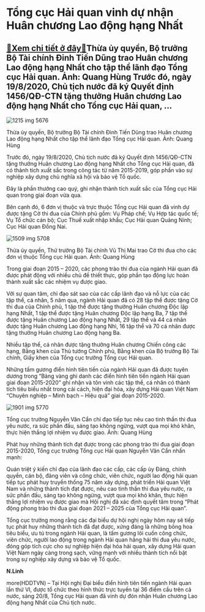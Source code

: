 Tổng cục Hải quan vinh dự nhận Huân chương Lao động hạng Nhất
=============================================================

[:gift:Xem chi tiết ở đây:gift:](https://hddtvn.com/tong-cuc-hai-quan-vinh-du-nhan-huan-chuong-lao-dong-hang-nhat/)Thừa ủy quyền, Bộ trưởng Bộ Tài chính Đinh Tiến Dũng trao Huân chương Lao động hạng Nhất cho tập thể lãnh đạo Tổng cục Hải quan. Ảnh: Quang Hùng Trước đó, ngày 19/8/2020, Chủ tịch nước đã ký Quyết định 1456/QĐ-CTN tặng thưởng Huân chương Lao động hạng Nhất cho Tổng cục Hải quan, …
-----------------------------------------------------------------------------------------------------------------------------------------------------------------------------------------------------------------------------------------------------------------------------------------





![1215 img 5676](https://haiquanonline.com.vn/stores/news_dataimages/linhntn/082020/20/15/in_article/1215_IMG_5676.jpg?rt=20200821075759 "Thừa ủy quyền, Bộ trưởng Bộ Tài chính Đinh Tiến Dũng trao Huân chương lao động hạng Nhất cho tập thể lãnh đạo Tổng cục Hải quan. Ảnh: Quang Hùng")


Thừa ủy quyền, Bộ trưởng Bộ Tài chính Đinh Tiến Dũng trao Huân chương Lao động hạng Nhất cho tập thể lãnh đạo Tổng cục Hải quan. Ảnh: Quang Hùng



Trước đó, ngày 19/8/2020, Chủ tịch nước đã ký Quyết định 1456/QĐ-CTN tặng thưởng Huân chương Lao động hạng Nhất cho Tổng cục Hải quan, đã có thành tích xuất sắc trong công tác từ năm 2015-2019, góp phần vào sự nghiệp xây dựng chủ nghĩa xã hội và bảo vệ Tổ quốc.



Đây là phần thưởng cao quý, ghi nhận thành tích xuất sắc của Tổng cục Hải quan trong giai đoạn vừa qua.


Bên cạnh đó, 6 đơn vị thuộc và trực thuộc Tổng cục Hải quan đã vinh dự được tặng Cờ thi đua của Chính phủ gồm: Vụ Pháp chế; Vụ Hợp tác quốc tế; Vụ Tổ chức cán bộ; Cục Thuế xuất nhập khẩu; Cục Hải quan Quảng Ninh; Cục Hải quan Đồng Nai.





![1509 img 5708](https://haiquanonline.com.vn/stores/news_dataimages/linhntn/082020/20/15/in_article/1509_IMG_5708.jpg?rt=20200821075759 "Thừa ủy quyền, Thứ trưởng Bộ Tài chính Vũ Thị Mai trao Cờ thi đua cho các đơn vị thuộc Tổng cục Hải quan. Ảnh: Quang Hùng")


Thừa ủy quyền, Thứ trưởng Bộ Tài chính Vũ Thị Mai trao Cờ thi đua cho các đơn vị thuộc Tổng cục Hải quan. Ảnh: Quang Hùng



Trong giai đoạn 2015 – 2020, các phong trào thi đua của ngành Hải quan đã được phát động với nhiều chủ đề thiết thực, góp phần tạo động lực hoàn thành xuất sắc các nhiệm vụ được giao.


Với sự quan tâm, chỉ đạo sát sao của các cấp lãnh đạo và nỗ lực của các tập thể, cá nhân, 5 năm qua, ngành Hải quan đã có 28 tập thể được tặng Cờ thi đua của Chính phủ, 1 tập thể được tặng thưởng Huân chương Độc lập hạng Nhất, 1 tập thể được tặng Huân chương Độc lập hạng Ba, 7 tập thể được tặng Huân chương Lao động hạng Nhất, 29 tập thể và 44 cá nhân được tặng Huân chương Lao động hạng Nhì, 16 tập thể và 70 cá nhân được tặng thưởng Huân chương Lao động hạng Ba.


Nhiều tập thể, cá nhân được tặng thưởng Huân chương Chiến công các hạng, Bằng khen của Thủ tướng Chính phủ, Bằng khen của Bộ trưởng Bộ Tài chính, Giấy khen của Tổng cục trưởng Tổng cục Hải quan.


Những tấm gương điển hình tiên tiến của ngành Hải quan đã được tuyên dương trong “Bảng vàng ghi danh các điển hình tiên tiến ngành Hải quan giai đoạn 2015-2020” ghi nhận và tôn vinh các tập thể, cá nhân có thành tích tiêu biểu nhất trong cải cách, hiện đại hóa, xây dựng Hải quan Việt Nam “Chuyên nghiệp – Minh bạch – Hiệu quả” giai đoạn 2015-2020.





![1901 img 5770](https://haiquanonline.com.vn/stores/news_dataimages/linhntn/082020/20/15/in_article/1901_IMG_5770.jpg?rt=20200821075759 "Tổng cục trưởng Tổng cục Hải quan chỉ đạo tiếp tục nêu cao tinh thần thi đua yêu nước, ra sức phấn đấu, sáng tạo không ngừng, vượt qua mọi khó khăn, thực hiện thắng lợi nhiệm vụ được giao. Ảnh: Quang Hùng")


Tổng cục trưởng Nguyễn Văn Cẩn chỉ đạo tiếp tục nêu cao tinh thần thi đua yêu nước, ra sức phấn đấu, sáng tạo không ngừng, vượt qua mọi khó khăn, thực hiện thắng lợi nhiệm vụ được giao. Ảnh: Quang Hùng



Phát huy những thành tích đạt được trong các phong trào thi đua giai đoạn 2015-2020, Tổng cục trưởng Tổng cục Hải quan Nguyễn Văn Cẩn nhấn mạnh:


Quán triệt ý kiến chỉ đạo của lãnh đạo các cấp, các cấp ủy Đảng, chính quyền, cán bộ, đảng viên và công chức, viên chức, người lao động hải quan tiếp tục phát huy truyền thống 75 năm xây dựng, phát triển Hải quan Việt Nam và những thành tích đạt được, nêu cao tinh thần thi đua yêu nước, ra sức phấn đấu, sáng tạo không ngừng, vượt qua mọi khó khăn, thực hiện thắng lợi nhiệm vụ được giao mà Hội nghị đã xác định quyết tâm trong “Phát động phong trào thi đua giai đoạn 2021 – 2025 của Tổng cục Hải quan”.


Tổng cục trưởng mong rằng các đại biểu dự hội nghị ngày hôm nay sẽ tiếp tục phát huy những thành tích đã đạt được, xứng đáng là những bông hoa tiêu biểu, ưu tú trong ngành Hải quan, là tấm gương lôi cuốn công chức, viên chức, người lao động trong ngành Hải quan hăng hái thi đua yêu nước, đóng góp tích cực cho sự nghiệp hiện đại hóa hải quan, xây dựng Hải quan Việt Nam ngày càng trong sạch, vững mạnh với nhiều thành tích nổi bật trong sự nghiệp xây dựng và bảo vệ Tổ quốc.




**N.Linh**



more(HDDTVN) – Tại Hội nghị Đại biểu điển hình tiên tiến ngành Hải quan lần thứ VI, được tổ chức theo hình thức trực tuyến tại 36 điểm cầu trên cả nước, sáng 20/8, Tổng cục Hải quan đã vinh dự đón nhận Huân chương Lao động hạng Nhất của Chủ tịch nước.

